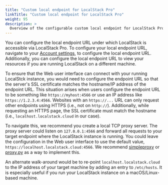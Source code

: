 ```yaml
---
title: "Custom local endpoint for LocalStack Pro"
linkTitle: "Custom local endpoint for LocalStack Pro"
weight: 95
description: >
  Overview of the configurable custom local endpoint for LocalStack Pro
---
```


You can configure the local endpoint URL under which LocalStack is accessible via LocalStack Pro. To configure your local endpoint URL, navigate to your [Account settings](app.localstack.cloud/account/settings), to configure the local endpoint URL. Additionally, you can configure the local endpoint URL to view your resources if you are running LocalStack on a different machine.

To ensure that the Web user interface can connect with your running LocalStck instance, you would need to configure the endpoint URL so that the server's SSL certificate matches the hostname/IP address of the endpoint URL. This situation arises when users configure the endpoint URL to be something like `https://myhost:4566` or use an IP address like `https://1.2.3.4:4566`. Websites with an `https://...` URL can only request other endpoints using HTTPS (i.e., not on `http://`). Additionally, while requesting an HTTPS page, the SSL certificate must match the hostname (i.e., `localhost.localstack.cloud` in our case).

To navigate this, we recommend you create a local TCP proxy server. The proxy server could listen on `127.0.0.1:4566` and forward all requests to your target endpoint where the LocalStack instance is running. You could leave the configuration in the Web user interface to use the default value, `https://localhost.localstack.cloud:4566`. We recommend [simpleproxy](https://manpages.ubuntu.com/manpages/trusty/man1/simpleproxy.1.html) or [proxy.py](https://github.com/abhinavsingh/proxy.py) as a way to implement this.

An alternate walk-around would be to re-point `localhost.localstack.cloud` to the IP address of your target machine by adding an entry to `/etc/hosts`. It is especially useful if you run your LocalStack instance on a macOS/Linux-based machine.
